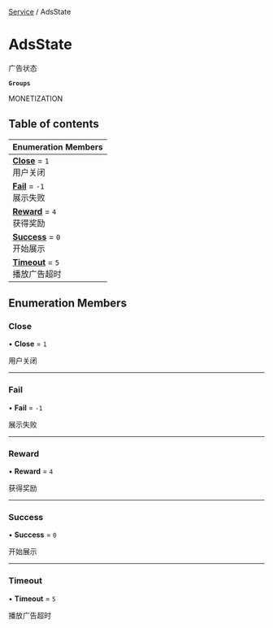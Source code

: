 [Service](../modules/Service.Service.md) / AdsState

# AdsState <Badge type="tip" text="Enumeration" /> <Score text="AdsState" />

广告状态

**`Groups`**

MONETIZATION

## Table of contents

| Enumeration Members |
| :-----|
| **[Close](Service.AdsState.md#close)** = ``1`` <br> 用户关闭|
| **[Fail](Service.AdsState.md#fail)** = ``-1`` <br> 展示失败|
| **[Reward](Service.AdsState.md#reward)** = ``4`` <br> 获得奖励|
| **[Success](Service.AdsState.md#success)** = ``0`` <br> 开始展示|
| **[Timeout](Service.AdsState.md#timeout)** = ``5`` <br> 播放广告超时|

## Enumeration Members

### Close <Score text="Close" /> 

• **Close** = ``1``

用户关闭

___

### Fail <Score text="Fail" /> 

• **Fail** = ``-1``

展示失败

___

### Reward <Score text="Reward" /> 

• **Reward** = ``4``

获得奖励

___

### Success <Score text="Success" /> 

• **Success** = ``0``

开始展示

___

### Timeout <Score text="Timeout" /> 

• **Timeout** = ``5``

播放广告超时

